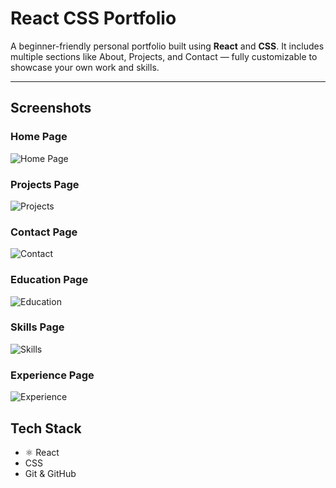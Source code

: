 #  React CSS Portfolio

A beginner-friendly personal portfolio built using **React** and **CSS**. It includes multiple sections like About, Projects, and Contact — fully customizable to showcase your own work and skills.

---

##  Screenshots

###  Home Page
![Home Page](public/assets/Home.png)

###  Projects Page
![Projects](public/assets/Projects.png)

###  Contact Page
![Contact](public/assets/Contact.png)

###  Education Page
![Education](public/assets/Education.png)

###  Skills Page
![Skills](public/assets/Skills.png)

### Experience Page
![Experience](public/assets/Experience.png)


##  Tech Stack

- ⚛ React
-  CSS
-  Git & GitHub



